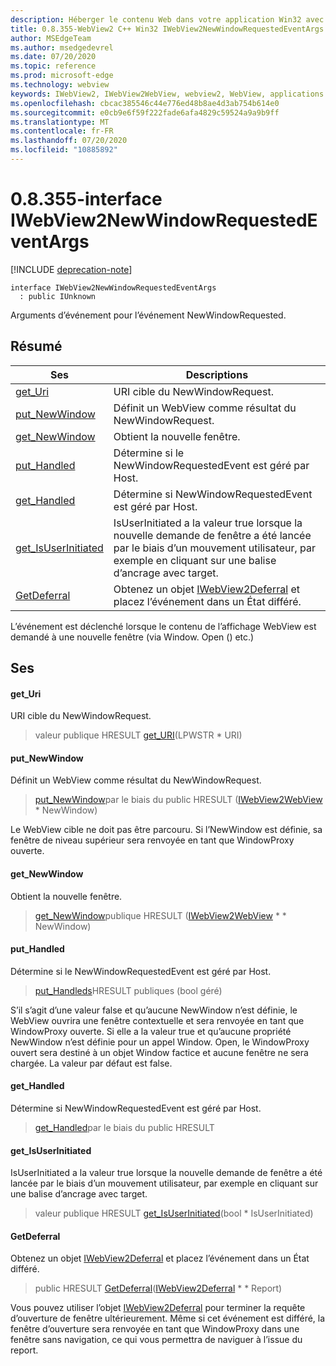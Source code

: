 ```yaml
---
description: Héberger le contenu Web dans votre application Win32 avec le contrôle Microsoft Edge WebView2
title: 0.8.355-WebView2 C++ Win32 IWebView2NewWindowRequestedEventArgs
author: MSEdgeTeam
ms.author: msedgedevrel
ms.date: 07/20/2020
ms.topic: reference
ms.prod: microsoft-edge
ms.technology: webview
keywords: IWebView2, IWebView2WebView, webview2, WebView, applications Win32, Win32, Edge
ms.openlocfilehash: cbcac385546c44e776ed48b8ae4d3ab754b614e0
ms.sourcegitcommit: e0cb9e6f59f222fade6afa4829c59524a9a9b9ff
ms.translationtype: MT
ms.contentlocale: fr-FR
ms.lasthandoff: 07/20/2020
ms.locfileid: "10885892"
---
```

# 0.8.355-interface IWebView2NewWindowRequestedEventArgs 

[!INCLUDE [deprecation-note](../../includes/deprecation-note.md)]

```
interface IWebView2NewWindowRequestedEventArgs
  : public IUnknown
```

Arguments d’événement pour l’événement NewWindowRequested.

## Résumé

 Ses                        | Descriptions
--------------------------------|---------------------------------------------
[get_Uri](#get_uri) | URI cible du NewWindowRequest.
[put_NewWindow](#put_newwindow) | Définit un WebView comme résultat du NewWindowRequest.
[get_NewWindow](#get_newwindow) | Obtient la nouvelle fenêtre.
[put_Handled](#put_handled) | Détermine si le NewWindowRequestedEvent est géré par Host.
[get_Handled](#get_handled) | Détermine si NewWindowRequestedEvent est géré par Host.
[get_IsUserInitiated](#get_isuserinitiated) | IsUserInitiated a la valeur true lorsque la nouvelle demande de fenêtre a été lancée par le biais d’un mouvement utilisateur, par exemple en cliquant sur une balise d’ancrage avec target.
[GetDeferral](#getdeferral) | Obtenez un objet [IWebView2Deferral](IWebView2Deferral.md) et placez l’événement dans un État différé.

L’événement est déclenché lorsque le contenu de l’affichage WebView est demandé à une nouvelle fenêtre (via Window. Open () etc.)

## Ses

#### get_Uri 

URI cible du NewWindowRequest.

> valeur publique HRESULT [get_URI](#get_uri)(LPWSTR * URI)

#### put_NewWindow 

Définit un WebView comme résultat du NewWindowRequest.

> [put_NewWindow](#put_newwindow)par le biais du public HRESULT ([IWebView2WebView](IWebView2WebView.md) * NewWindow)

Le WebView cible ne doit pas être parcouru. Si l’NewWindow est définie, sa fenêtre de niveau supérieur sera renvoyée en tant que WindowProxy ouverte.

#### get_NewWindow 

Obtient la nouvelle fenêtre.

> [get_NewWindow](#get_newwindow)publique HRESULT ([IWebView2WebView](IWebView2WebView.md) * * NewWindow)

#### put_Handled 

Détermine si le NewWindowRequestedEvent est géré par Host.

> [put_Handleds](#put_handled)HRESULT publiques (bool géré)

S’il s’agit d’une valeur false et qu’aucune NewWindow n’est définie, le WebView ouvrira une fenêtre contextuelle et sera renvoyée en tant que WindowProxy ouverte. Si elle a la valeur true et qu’aucune propriété NewWindow n’est définie pour un appel Window. Open, le WindowProxy ouvert sera destiné à un objet Window factice et aucune fenêtre ne sera chargée. La valeur par défaut est false.

#### get_Handled 

Détermine si NewWindowRequestedEvent est géré par Host.

> [get_Handled](#get_handled)par le biais du public HRESULT

#### get_IsUserInitiated 

IsUserInitiated a la valeur true lorsque la nouvelle demande de fenêtre a été lancée par le biais d’un mouvement utilisateur, par exemple en cliquant sur une balise d’ancrage avec target.

> valeur publique HRESULT [get_IsUserInitiated](#get_isuserinitiated)(bool * IsUserInitiated)

#### GetDeferral 

Obtenez un objet [IWebView2Deferral](IWebView2Deferral.md) et placez l’événement dans un État différé.

> public HRESULT [GetDeferral](#getdeferral)([IWebView2Deferral](IWebView2Deferral.md) * * Report)

Vous pouvez utiliser l’objet [IWebView2Deferral](IWebView2Deferral.md) pour terminer la requête d’ouverture de fenêtre ultérieurement. Même si cet événement est différé, la fenêtre d’ouverture sera renvoyée en tant que WindowProxy dans une fenêtre sans navigation, ce qui vous permettra de naviguer à l’issue du report.

